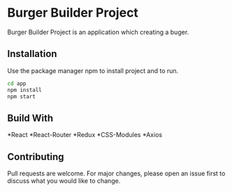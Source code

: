 # Burger Builder Project 
Burger Builder Project is an application which creating a buger.





## Installation
Use the package manager npm to install project and to run.
```bash
cd app
npm install 
npm start
```
## Build With

 *React
 *React-Router
 *Redux
 *CSS-Modules
 *Axios


## Contributing
Pull requests are welcome. For major changes, please open an issue first to discuss what you would like to change.